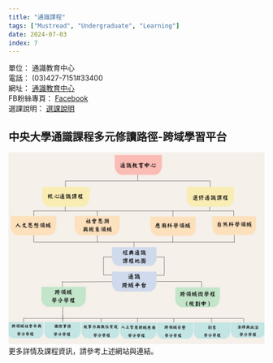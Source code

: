 ```yaml
---
title: "通識課程"
tags: ["Mustread", "Undergraduate", "Learning"]
date: 2024-07-03
index: 7
---
```


單位： 通識教育中心  
電話： (03)427-7151#33400  
網址： [通識教育中心](http://140.115.103.29/)  
FB粉絲專頁： [Facebook](https://reurl.cc/KeYaGR)  
選課說明： [選課說明](https://reurl.cc/Gjy3Wd)

## 中央大學通識課程多元修讀路徑-跨域學習平台
![通識課程圖.jpg](https://github.com/NCU-FRESH/2024-blog/blob/main/%E9%80%9A%E8%AD%98%E8%AA%B2%E7%A8%8B/%E9%80%9A%E8%AD%98%E8%AA%B2%E7%A8%8B%E5%9C%96.jpg?raw=true)
更多詳情及課程資訊，請參考上述網站與連結。

